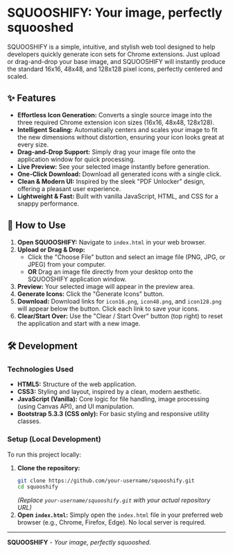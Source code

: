 # SQUOOSHIFY: Your image, perfectly squooshed

SQUOOSHIFY is a simple, intuitive, and stylish web tool designed to help developers quickly generate icon sets for Chrome extensions. Just upload or drag-and-drop your base image, and SQUOOSHIFY will instantly produce the standard 16x16, 48x48, and 128x128 pixel icons, perfectly centered and scaled.

## ✨ Features

*   **Effortless Icon Generation:** Converts a single source image into the three required Chrome extension icon sizes (16x16, 48x48, 128x128).
*   **Intelligent Scaling:** Automatically centers and scales your image to fit the new dimensions without distortion, ensuring your icon looks great at every size.
*   **Drag-and-Drop Support:** Simply drag your image file onto the application window for quick processing.
*   **Live Preview:** See your selected image instantly before generation.
*   **One-Click Download:** Download all generated icons with a single click.
*   **Clean & Modern UI:** Inspired by the sleek "PDF Unlocker" design, offering a pleasant user experience.
*   **Lightweight & Fast:** Built with vanilla JavaScript, HTML, and CSS for a snappy performance.

## 🚀 How to Use

1.  **Open SQUOOSHIFY:** Navigate to `index.html` in your web browser.
2.  **Upload or Drag & Drop:**
    *   Click the "Choose File" button and select an image file (PNG, JPG, or JPEG) from your computer.
    *   **OR** Drag an image file directly from your desktop onto the SQUOOSHIFY application window.
3.  **Preview:** Your selected image will appear in the preview area.
4.  **Generate Icons:** Click the "Generate Icons" button.
5.  **Download:** Download links for `icon16.png`, `icon48.png`, and `icon128.png` will appear below the button. Click each link to save your icons.
6.  **Clear/Start Over:** Use the "Clear / Start Over" button (top right) to reset the application and start with a new image.

## 🛠️ Development

### Technologies Used

*   **HTML5:** Structure of the web application.
*   **CSS3:** Styling and layout, inspired by a clean, modern aesthetic.
*   **JavaScript (Vanilla):** Core logic for file handling, image processing (using Canvas API), and UI manipulation.
*   **Bootstrap 5.3.3 (CSS only):** For basic styling and responsive utility classes.

### Setup (Local Development)

To run this project locally:

1.  **Clone the repository:**
    ```bash
    git clone https://github.com/your-username/squooshify.git
    cd squooshify
    ```
    *(Replace `your-username/squooshify.git` with your actual repository URL)*
2.  **Open `index.html`:** Simply open the `index.html` file in your preferred web browser (e.g., Chrome, Firefox, Edge). No local server is required.

---

**SQUOOSHIFY** - *Your image, perfectly squooshed.*